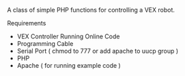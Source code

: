 A class of simple PHP functions for controlling a VEX robot.

Requirements

* VEX Controller Running Online Code
* Programming Cable
* Serial Port ( chmod to 777 or add apache to uucp group )
* PHP
* Apache ( for running example code )
